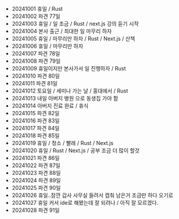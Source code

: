 - 20241001 휴일 / Rust
- 20241002 파견 77일
- 20241003 휴일 / 일 조금 / Rust / next.js 강의 듣기 시작
- 20241004 본사 출근 / 최대한 일 마무리 하자
- 20241005 휴일 / 마무리만 하자 / Rust / Next.js / 산책
- 20241006 휴일 / 마무리만 하자
- 20241007 파견 78일
- 20241008 파견 79일
- 20241009 휴일이지만 본사가서 일 진행하자 / Rust
- 20241010 파견 80일
- 20241011 파견 81일
- 20241012 토요일 / 세미나 가는 날 / 홍대에서 / Rust
- 20241013 내일 아버지 병원 으로 동생집 가야 함
- 20241014 아버지 진료 완료 / 휴식
- 20241015 파견 82일
- 20241016 파견 83일
- 20241017 파견 84일
- 20241018 파견 85일
- 20241019 휴일 / 청소 / 빨래 / Rust / Next.js
- 20241020 휴일 / Rust / Next.js / 공부 조금 더 많이 할것
- 20241021 파견 86일
- 20241022 파견 87일
- 20241023 파견 88일
- 20241024 파견 89일
- 20241025 파견 90일
- 20241026 휴일..잠깐 갑사 사무실 들려서 캡춰 남은거 조금만 하다 오기로
- 20241027 휴일 커서 ide로 해봤는데 잘 되려나 / 아직 잘 모르겠다.
- 20241028 파견 91일
